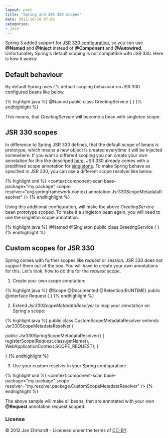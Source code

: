 ```yaml
---
layout: post
title: "Spring and JSR 330 scopes"
date: 2011-10-18 07:09
categories:
- Java
---
```


Spring 3 added support for
[JSR 330 configuration](http://download.oracle.com/javaee/6/api/javax/inject/package-summary.html),
so you can use **@Named** and  **@Inject** instead of **@Component** and
**@Autowired**. Unfortunately Spring's default scoping is not compatible with
JSR 330. Here is how it works:

Default behaviour
-----------------
By default Spring uses it's default scoping behaviour on JSR 330 configured
beans like below.

{% highlight java %}
@Named
public class GreetingService {
}
{% endhighlight %}

This means, that *GreetingService* will become a bean with singleton scope.

JSR 330 scopes
--------------
In difference to Spring JSR 330 defines, that the default scope of beans is
prototype, which means a new object is created everytime it will be injected
somewhere. If you want a different scoping you can create your own annotation for
this like descriped
[here](http://download.oracle.com/javaee/6/api/javax/inject/Scope.html). JSR 330
already comes with a predifined scope annotation for
[singletons](http://download.oracle.com/javaee/6/api/javax/inject/Singleton.html). To
make Spring behave as specified in JSR 330, you can use a different scope
resolver like below.

{% highlight xml %}
<context:component-scan base-package="my.package"
  scope-resolver="org.springframework.context.annotation.Jsr330ScopeMetadataResolver" />
{% endhighlight %}

Using this additional configuration, will make the above *GreetingService* bean
prototype scoped. To make it a singleton bean again, you will need to use the
singleton scope annotation.


{% highlight java %}
@Named
@Singleton
public class GreetingService {
}
{% endhighlight %}

Custom scopes for JSR 330
-------------------------
Spring comes with further scopes like *request* or *session*. JSR 330 does not
support them out of the box. You will have to create your own annotations for
this. Let's look, how to do this for the *request* scope.

1. Create your own scope annotation:

{% highlight java %}
@Scope
@Documented
@Retention(RUNTIME)
public @interface Request {
}
{% endhighlight %}

2. Extend *Jsr330ScopeMetadataResolver* to map your annotation on Spring's
   scope:

{% highlight java %}
public class CustomScopeMetadataResolver extends Jsr330ScopeMetadataResolver {

  public Jsr330SpringScopeMetadataResolver() {
    registerScope(Request.class.getName(), WebApplicationContext.SCOPE_REQUEST);
  }

}
{% endhighlight %}

3. Use your custom resolver in your Spring configuration:

{% highlight xml %}
<context:component-scan base-package="my.package"
  scope-resolver="my.resolver.package.CustomScopeMetadataResolver" />
{% endhighlight %}

The above sample will make all beans, that are annotated with your own
**@Request** annotation request scoped.

### License

© 2012 Jan Ehrhardt - Licensed under the terms of
[CC-BY](http://creativecommons.org/licenses/by/3.0/).

